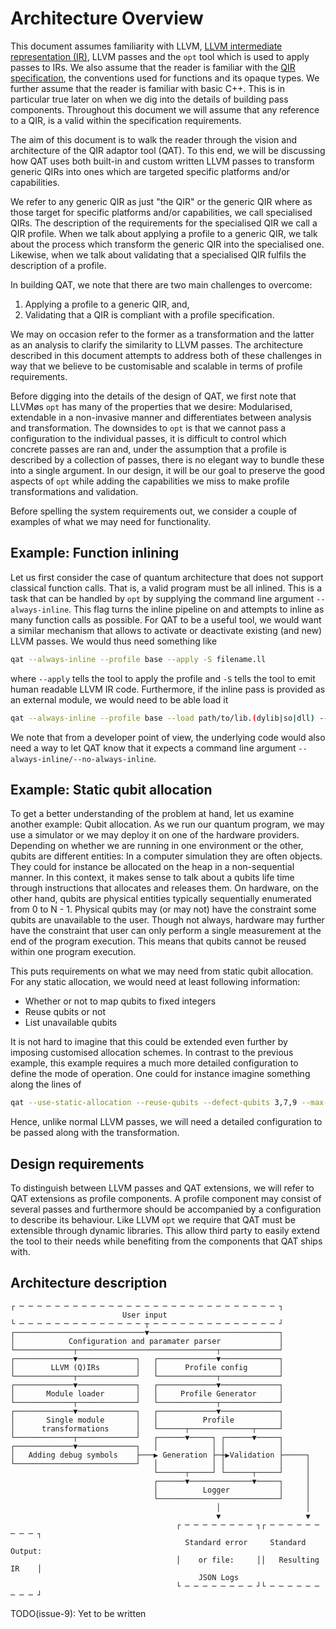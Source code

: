 # Architecture Overview

This document assumes familiarity with LLVM,
[LLVM intermediate representation (IR)](https://llvm.org/docs/LangRef.html),
LLVM passes and the `opt` tool which is used to apply passes to IRs. We also
assume that the reader is familiar with the
[QIR specification](https://github.com/qir-alliance/qir-spec), the conventions
used for functions and its opaque types. We further assume that the reader is
familiar with basic C++. This is in particular true later on when we dig into
the details of building pass components. Throughout this document we will assume
that any reference to a QIR, is a valid within the specification requirements.

The aim of this document is to walk the reader through the vision and
architecture of the QIR adaptor tool (QAT). To this end, we will be discussing
how QAT uses both built-in and custom written LLVM passes to transform generic
QIRs into ones which are targeted specific platforms and/or capabilities.

We refer to any generic QIR as just "the QIR" or the generic QIR where as those
target for specific platforms and/or capabilities, we call specialised QIRs. The
description of the requirements for the specialised QIR we call a QIR profile.
When we talk about applying a profile to a generic QIR, we talk about the
process which transform the generic QIR into the specialised one. Likewise, when
we talk about validating that a specialised QIR fulfils the description of a
profile.

In building QAT, we note that there are two main challenges to overcome:

1. Applying a profile to a generic QIR, and,
2. Validating that a QIR is compliant with a profile specification.

We may on occasion refer to the former as a transformation and the latter as an
analysis to clarify the similarity to LLVM passes. The architecture described in
this document attempts to address both of these challenges in way that we
believe to be customisable and scalable in terms of profile requirements.

Before digging into the details of the design of QAT, we first note that LLVMøs
`opt` has many of the properties that we desire: Modularised, extendable in a
non-invasive manner and differentiates between analysis and transformation. The
downsides to `opt` is that we cannot pass a configuration to the individual
passes, it is difficult to control which concrete passes are ran and, under the
assumption that a profile is described by a collection of passes, there is no
elegant way to bundle these into a single argument. In our design, it will be
our goal to preserve the good aspects of `opt` while adding the capabilities we
miss to make profile transformations and validation.

Before spelling the system requirements out, we consider a couple of examples of
what we may need for functionality.

## Example: Function inlining

Let us first consider the case of quantum architecture that does not support
classical function calls. That is, a valid program must be all inlined. This is
a task that can be handled by `opt` by supplying the command line argument
`--always-inline`. This flag turns the inline pipeline on and attempts to inline
as many function calls as possible. For QAT to be a useful tool, we would want a
similar mechanism that allows to activate or deactivate existing (and new) LLVM
passes. We would thus need something like

```sh
qat --always-inline --profile base --apply -S filename.ll
```

where `--apply` tells the tool to apply the profile and `-S` tells the tool to
emit human readable LLVM IR code. Furthermore, if the inline pass is provided as
an external module, we would need to be able load it

```sh
qat --always-inline --profile base --load path/to/lib.(dylib|so|dll) --apply -S filename.ll
```

We note that from a developer point of view, the underlying code would also need
a way to let QAT know that it expects a command line argument
`--always-inline/--no-always-inline`.

## Example: Static qubit allocation

To get a better understanding of the problem at hand, let us examine another
example: Qubit allocation. As we run our quantum program, we may use a simulator
or we may deploy it on one of the hardware providers. Depending on whether we
are running in one environment or the other, qubits are different entities: In a
computer simulation they are often objects. They could for instance be allocated
on the heap in a non-sequential manner. In this context, it makes sense to talk
about a qubits life time through instructions that allocates and releases them.
On hardware, on the other hand, qubits are physical entities typically
sequentially enumerated from 0 to N - 1. Physical qubits may (or may not) have
the constraint some qubits are unavailable to the user. Though not always,
hardware may further have the constraint that user can only perform a single
measurement at the end of the program execution. This means that qubits cannot
be reused within one program execution.

This puts requirements on what we may need from static qubit allocation. For any
static allocation, we would need at least following information:

- Whether or not to map qubits to fixed integers
- Reuse qubits or not
- List unavailable qubits

It is not hard to imagine that this could be extended even further by imposing
customised allocation schemes. In contrast to the previous example, this example
requires a much more detailed configuration to define the mode of operation. One
could for instance imagine something along the lines of

```sh
qat --use-static-allocation --reuse-qubits --defect-qubits 3,7,9 --max-qubits 10 --apply -S filename.ll
```

Hence, unlike normal LLVM passes, we will need a detailed configuration to be
passed along with the transformation.

## Design requirements

To distinguish between LLVM passes and QAT extensions, we will refer to QAT
extensions as profile components. A profile component may consist of several
passes and furthermore should be accompanied by a configuration to describe its
behaviour. Like LLVM `opt` we require that QAT must be extensible through
dynamic libraries. This allow third party to easily extend the tool to their
needs while benefiting from the components that QAT ships with.

## Architecture description

```text
┌ ─ ─ ─ ─ ─ ─ ─ ─ ─ ─ ─ ─ ─ ─ ─ ─ ─ ─ ─ ─ ─ ─ ─ ─ ─ ─ ─ ─ ─ ┐
                         User input
└ ─ ─ ─ ─ ─ ─ ─ ─ ─ ─ ─ ─ ─ ─ ┬ ─ ─ ─ ─ ─ ─ ─ ─ ─ ─ ─ ─ ─ ─ ┘
┌─────────────────────────────▼─────────────────────────────┐
│            Configuration and paramater parser             │
└─────────────┬───────────────────────────────┬─────────────┘
┌─────────────▼─────────────┐   ┌─────────────▼─────────────┐
│        LLVM (Q)IRs        │   │      Profile config       │
└─────────────┬─────────────┘   └─────────────┬─────────────┘
┌─────────────▼─────────────┐   ┌─────────────▼─────────────┐
│       Module loader       │   │     Profile Generator     │
└─────────────┬─────────────┘   └─────────────┬─────────────┘
┌─────────────▼─────────────┐   ┌─────────────▼─────────────┐
│       Single module       │   │          Profile          │
│      transformations      │   └──────┬──────────────┬─────┘
└─────────────┬─────────────┘   ┌──────▼─────┐ ┌──────▼─────┐
┌─────────────▼─────────────┐   │            │ │            │
│   Adding debug symbols    ├───▶ Generation ├─┼▶Validation ├─────┐
└───────────────────────────┘   │            │ │            │     │
                                └──────┬─────┘ └──────┬─────┘     │
                                ┌──────▼──────────────▼─────┐     │
                                │          Logger           │     │
                                └───────────────────────────┘     │
                                              │                   │
                                              ▼                   ▼
                                     ┌ ─ ─ ─ ─ ─ ─ ─ ─ ┐┌ ─ ─ ─ ─ ─ ─ ─ ─ ─ ┐
                                       Standard error     Standard Output:
                                     │    or file:     ││   Resulting IR    │
                                          JSON Logs
                                     └ ─ ─ ─ ─ ─ ─ ─ ─ ┘└ ─ ─ ─ ─ ─ ─ ─ ─ ─ ┘
```

TODO(issue-9): Yet to be written
